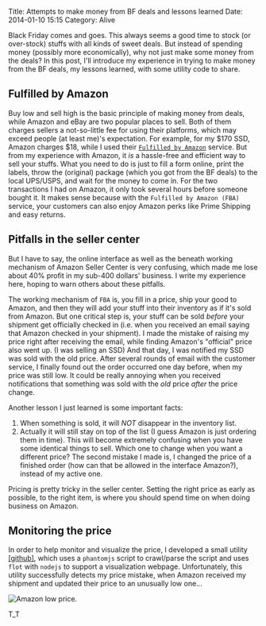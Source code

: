 Title: Attempts to make money from BF deals and lessons learned
Date: 2014-01-10 15:15
Category: Alive

Black Friday comes and goes.
This always seems a good time to stock (or over-stock) stuffs with all kinds of sweet deals.
But instead of spending money (possibly more economically), why not just make some money from the deals?
In this post, I'll introduce my experience in trying to make money from the BF deals, my lessons learned, with some utility code to share.

## Fulfilled by Amazon

Buy low and sell high is the basic principle of making money from deals, while Amazon and eBay are two popular places to sell.
Both of them charges sellers a not-so-little fee for using their platforms, which may exceed people (at least me)'s expectation.
For example, for my $170 SSD, Amazon charges $18, while I used their [`Fulfilled by Amazon`](http://services.amazon.com/fulfillment-by-amazon/boost-revenue-with-fba.htm) service.
But from my experience with Amazon, it *is* a hassle-free and efficient way to sell your stuffs.
What you need to do is just to fill a form online, print the labels, throw the (original) package (which you got from the BF deals) to the local UPS/USPS, and wait for the money to come in.
For the two transactions I had on Amazon, it only took several hours before someone bought it. 
It makes sense because with the `Fulfilled by Amazon (FBA)` service, your customers can also enjoy Amazon perks like Prime Shipping and easy returns.

## Pitfalls in the seller center

But I have to say, the online interface as well as the beneath working mechanism of Amazon Seller Center is very confusing, which made me lose about 40% profit in my sub-400 dollars' business.
I write my experience here, hoping to warn others about these pitfalls.

The working mechanism of `FBA` is, you fill in a price, ship your good to Amazon, and then they will add your stuff into their inventory as if it's sold from Amazon.
But one critical step is, your stuff can be sold *before* your shipment get officially checked in (i.e. when you received an email saying that Amazon checked in your shipment).
I made the mistake of raising my price right after receiving the email, while finding Amazon's "official" price also went up. (I was selling an SSD)
And that day, I was notified my SSD was sold with the old price.
After several rounds of email with the customer service, I finally found out the order occurred one day before, when my price was still low.
It could be really annoying when you received notifications that something was sold with the *old* price *after* the price change.

Another lesson I just learned is some important facts:
1) When something is sold, it will *NOT* disappear in the inventory list.
2) Actually it will still stay on top of the list (I guess Amazon is just ordering them in time).
This will become extremely confusing when you have some identical things to sell. 
Which one to change when you want a different price?
The second mistake I made is, I changed the price of a finished order (how can that be allowed in the interface Amazon?), instead of my active one.

Pricing is pretty tricky in the seller center. 
Setting the right price as early as possible, to the right item, is where you should spend time on when doing business on Amazon.

## Monitoring the price

In order to help monitor and visualize the price, I developed a small utility [[github]](https://github.com/grapeot/AmazonPriceMonitor/), which uses a `phantomjs` script to crawl/parse the script and uses `flot` with `nodejs` to support a visualization webpage.
Unfortunately, this utility successfully detects my price mistake, when Amazon received my shipment and updated their price to an unusually low one...

![Amazon low price.](/images/amazon_low_price.png)

T_T
